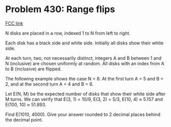 # Problem 430: Range flips

[FCC link](https://www.freecodecamp.org/learn/coding-interview-prep/project-euler/problem-430-range-flips)

N disks are placed in a row, indexed 1 to N from left to right.

Each disk has a black side and white side. Initially all disks show their white
side.

At each turn, two, not necessarily distinct, integers A and B between 1 and N
(inclusive) are chosen uniformly at random. All disks with an index from A to B
(inclusive) are flipped.

The following example shows the case N = 8. At the first turn A = 5 and B = 2,
and at the second turn A = 4 and B = 6.

Let E(N, M) be the expected number of disks that show their white side after M
turns. We can verify that E(3, 1) = 10/9, E(3, 2) = 5/3, E(10, 4) ≈ 5.157 and
E(100, 10) ≈ 51.893.

Find E(1010, 4000). Give your answer rounded to 2 decimal places behind the
decimal point.
